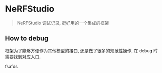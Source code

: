 # NeRFStudio

> NeRFStudio 调试记录, 挺好用的一个集成的框架

## How to debug

框架为了能够方便作为其他模型的接口, 还是做了很多的规范性操作, 在 debug 时需要找到对应入口.

fsafds